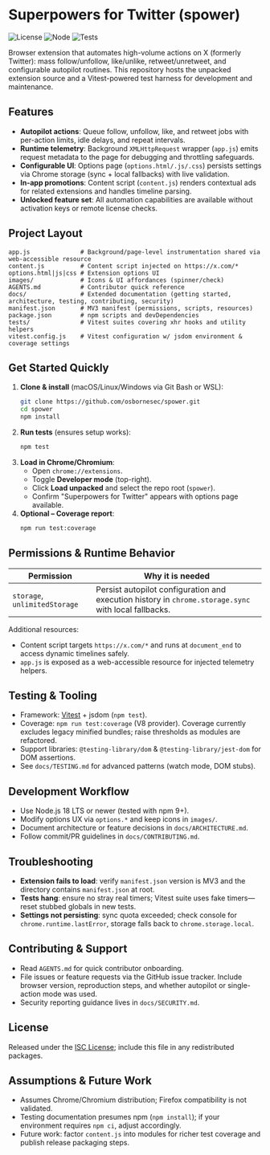 # Superpowers for Twitter (spower)

![License](https://img.shields.io/badge/license-ISC-brightgreen)
![Node](https://img.shields.io/badge/node-%E2%89%A518.x-blue)
![Tests](https://img.shields.io/badge/tests-vitest-purple)

Browser extension that automates high-volume actions on X (formerly Twitter): mass follow/unfollow, like/unlike, retweet/unretweet, and configurable autopilot routines. This repository hosts the unpacked extension source and a Vitest-powered test harness for development and maintenance.

## Features
- **Autopilot actions**: Queue follow, unfollow, like, and retweet jobs with per-action limits, idle delays, and repeat intervals.
- **Runtime telemetry**: Background `XMLHttpRequest` wrapper (`app.js`) emits request metadata to the page for debugging and throttling safeguards.
- **Configurable UI**: Options page (`options.html/.js/.css`) persists settings via Chrome storage (sync + local fallbacks) with live validation.
- **In-app promotions**: Content script (`content.js`) renders contextual ads for related extensions and handles timeline parsing.
- **Unlocked feature set**: All automation capabilities are available without activation keys or remote license checks.

## Project Layout
```
app.js              # Background/page-level instrumentation shared via web-accessible resource
content.js          # Content script injected on https://x.com/*
options.html|js|css # Extension options UI
images/             # Icons & UI affordances (spinner/check)
AGENTS.md           # Contributor quick reference
docs/               # Extended documentation (getting started, architecture, testing, contributing, security)
manifest.json       # MV3 manifest (permissions, scripts, resources)
package.json        # npm scripts and devDependencies
tests/              # Vitest suites covering xhr hooks and utility helpers
vitest.config.js    # Vitest configuration w/ jsdom environment & coverage settings
```

## Get Started Quickly
1. **Clone & install** (macOS/Linux/Windows via Git Bash or WSL):
   ```bash
   git clone https://github.com/osbornesec/spower.git
   cd spower
   npm install
   ```
2. **Run tests** (ensures setup works):
   ```bash
   npm test
   ```
3. **Load in Chrome/Chromium**:
   - Open `chrome://extensions`.
   - Toggle **Developer mode** (top-right).
   - Click **Load unpacked** and select the repo root (`spower`).
   - Confirm "Superpowers for Twitter" appears with options page available.
4. **Optional – Coverage report**:
   ```bash
   npm run test:coverage
   ```

## Permissions & Runtime Behavior
| Permission | Why it is needed |
|------------|------------------|
| `storage`, `unlimitedStorage` | Persist autopilot configuration and execution history in `chrome.storage.sync` with local fallbacks.

Additional resources:
- Content script targets `https://x.com/*` and runs at `document_end` to access dynamic timelines safely.
- `app.js` is exposed as a web-accessible resource for injected telemetry helpers.

## Testing & Tooling
- Framework: [Vitest](https://vitest.dev/) + jsdom (`npm test`).
- Coverage: `npm run test:coverage` (V8 provider). Coverage currently excludes legacy minified bundles; raise thresholds as modules are refactored.
- Support libraries: `@testing-library/dom` & `@testing-library/jest-dom` for DOM assertions.
- See `docs/TESTING.md` for advanced patterns (watch mode, DOM stubs).

## Development Workflow
- Use Node.js 18 LTS or newer (tested with npm 9+).
- Modify options UX via `options.*` and keep icons in `images/`.
- Document architecture or feature decisions in `docs/ARCHITECTURE.md`.
- Follow commit/PR guidelines in `docs/CONTRIBUTING.md`.

## Troubleshooting
- **Extension fails to load**: verify `manifest.json` version is MV3 and the directory contains `manifest.json` at root.
- **Tests hang**: ensure no stray real timers; Vitest suite uses fake timers—reset stubbed globals in new tests.
- **Settings not persisting**: sync quota exceeded; check console for `chrome.runtime.lastError`, storage falls back to `chrome.storage.local`.

## Contributing & Support
- Read `AGENTS.md` for quick contributor onboarding.
- File issues or feature requests via the GitHub issue tracker. Include browser version, reproduction steps, and whether autopilot or single-action mode was used.
- Security reporting guidance lives in `docs/SECURITY.md`.

## License
Released under the [ISC License](LICENSE); include this file in any redistributed packages.

## Assumptions & Future Work
- Assumes Chrome/Chromium distribution; Firefox compatibility is not validated.
- Testing documentation presumes npm (`npm install`); if your environment requires `npm ci`, adjust accordingly.
- Future work: factor `content.js` into modules for richer test coverage and publish release packaging steps.
